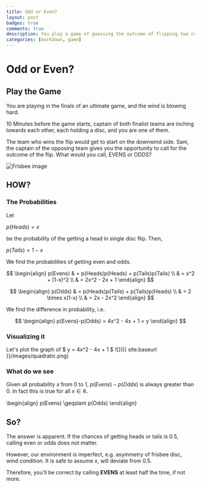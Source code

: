 ```yaml
---
title: Odd or Even?
layout: post
badges: true
comments: true
description: You play a game of guessing the outcome of flipping two coins/frisbee. What should you guess?
categories: [markdown, game]
---
```


# Odd or Even?

## Play the Game

You are playing in the finals of an ultimate game, and the wind is blowing hard. 

10 Minutes before the game starts, captain of both finalist teams are inching towards each other, each holding a disc, and you are one of them. 

The team who wins the flip would get to start on the downwind side. Sam, the captain of the opposing team gives you the opportunity to call for the outcome of the flip. What would you call, EVENS or ODDS?

![Frisbee image](http://www.maikaisogawa.com/wp-content/uploads/2018/12/discs.jpg)

## HOW?

### The Probabilities

Let 

$p(Heads) = x$ 

be the probability of the getting a head in single disc flip. Then,

$p(Tails) = 1-x$ 

We find the probabilities of getting even and odds.

$$
\begin{align}
p(Evens) & = p(Heads)p(Heads) + p(Tails)p(Tails) \\
& = x^2 + (1-x)^2 \\
& = 2x^2 - 2x + 1
\end{align}
$$

$$
\begin{align}
p(Odds) & = p(Heads)p(Tails) + p(Tails)p(Heads) \\
& = 2 \times x(1-x) \\
& = 2x - 2x^2
\end{align}
$$

We find the difference in probability, i.e. 

$$
\begin{align}
p(Evens)-p(Odds) = 4x^2 - 4x + 1 = y
\end{align}
$$

### Visualizing it
Let's plot the graph of $ y = 4x^2 - 4x + 1 $
![]({{ site.baseurl }}/images/quadratic.png)

### What do we see
Given all probability $x$ from 0 to 1, $p(Evens)-p(Odds)$ is always greater than 0. In fact this is true for all $x \in \mathbb{R}$.

\begin{align}
p(Evens) \geqslant p(Odds)
\end{align}

## So?
The answer is apparent. If the chances of getting heads or tails is 0.5, calling even or odds does not matter.

However, our environment is imperfect, e.g. asymmetry of frisbee disc, wind condition. It is safe to assume $x$, will deviate from 0.5. 

Therefore, you'll be correct by calling **EVENS** at least half the time, if not more.